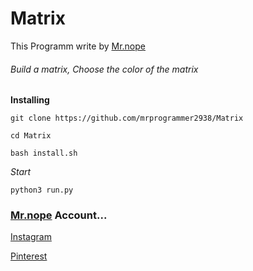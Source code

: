 # Matrix

This Programm write by [Mr.nope](https://github.com/mrprogrammer2938)

###### Build a matrix, Choose the color of the matrix


**Installing**
```
git clone https://github.com/mrprogrammer2938/Matrix

cd Matrix

bash install.sh
```

*Start*
```
python3 run.py
```

### [Mr.nope](https://github.com/mrprogrammer2938) Account...

[Instagram](https://instagram.com/programmer2938)

[Pinterest](https://www.pinterest.com/mrprogrammer2938)
